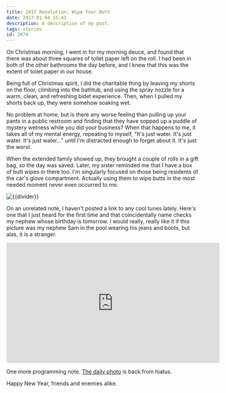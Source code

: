 ```yaml
---
title: 2017 Resolution: Wipe Your Butt
date: 2017-01-04 15:43
description: A description of my post.
tags: stories
id: 2074
---
```

On Christmas morning, I went in for my morning deuce, and found that there was about three squares of toilet paper left on the roll.  I had been in both of the other bathrooms the day before, and I knew that this was the extent of toilet paper in our house.

Being full of Christmas spirit, I did the charitable thing by leaving my shorts on the floor, climbing into the bathtub, and using the spray nozzle for a warm, clean, and refreshing bidet experience.  Then, when I pulled my shorts back up, they were somehow soaking wet.

No problem at home, but is there any worse feeling than pulling up your pants in a public restroom and finding that they have sopped up a puddle of mystery wetness while you did your business?  When that happens to me, it takes all of my mental energy, repeating to myself, "It's just water.  It's just water.  It's just water..." until I'm distracted enough to forget about it.  It's just the worst.

When the extended family showed up, they brought a couple of rolls in a gift bag, so the day was saved.  Later, my sister reminded me that I have a box of butt wipes in there too.  I'm singularly focused on those being residents of the car's glove compartment.  Actually using them to wipe butts in the most needed moment never even occurred to me.

<img src="/img/greenline.gif" class="greenline" alt="{{divider}}" />

On an unrelated note, I haven't posted a link to any cool tunes lately.  Here's one that I just heard for the first time and that coincidentally name checks my nephew whose birthday is tomorrow.  I would really, really like it if this picture was my nephew Sam in the pool wearing his jeans and boots, but alas, it is a stranger.

<iframe width="560" height="315" src="http://www.youtube.com/embed/JUmlQ46GFh8" frameborder="0" allowfullscreen class="aligncenter"></iframe>

One more programming note.  <a href="/dailyphoto/2017">The daily photo</a> is back from hiatus.

Happy New Year, friends and enemies alike. 